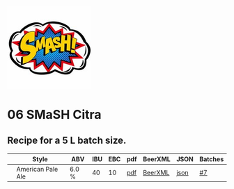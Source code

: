 ![logo](./06_SMaSH_Citra.jpeg)

# 06 SMaSH Citra

## Recipe for a 5 L batch size.

|    | Style | ABV | IBU | EBC | pdf | BeerXML | JSON | Batches |
|----|-------|-----|-----|-----|-----|---------|------|---------|
|    | American Pale Ale | 6.0 % | 40 | 10| [pdf](./06_SMaSH_Citra.pdf) | [BeerXML](./06_SMaSH_Citra.xml) | [json](./06_SMaSH_Citra.json) | [#7](../../batches/batch_7/README.md) |
